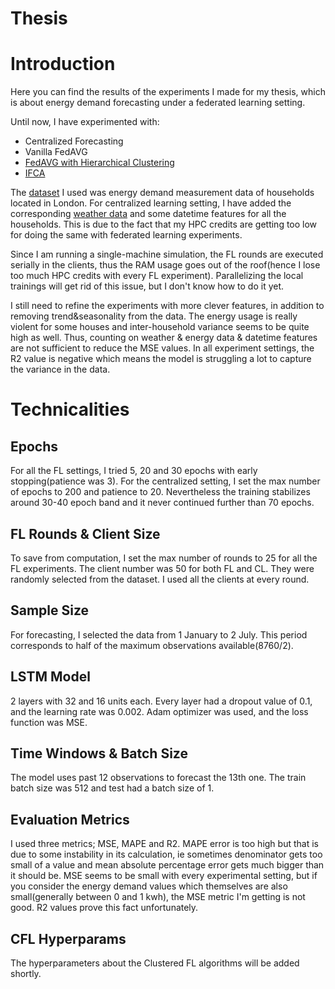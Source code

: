 # Thesis

# Introduction
Here you can find the results of the experiments I made for my thesis, which is about energy demand forecasting under a federated learning setting.

Until now, I have experimented with:

  - Centralized Forecasting
  - Vanilla FedAVG
  - [FedAVG with Hierarchical Clustering](https://arxiv.org/abs/2004.11791)
  - [IFCA](https://arxiv.org/abs/2006.04088)


The [dataset](https://data.london.gov.uk/dataset/smartmeter-energy-use-data-in-london-households) I used was energy demand measurement data of households located in London. For centralized learning setting, I have added the corresponding [weather data](https://www.kaggle.com/datasets/jeanmidev/smart-meters-in-london?select=weather_hourly_darksky.csv) and some datetime features for all the households. This is due to the fact that my HPC credits are getting too low for doing the same with federated learning experiments. 

Since I am running a single-machine simulation, the FL rounds are executed serially in the clients, thus the RAM usage goes out of the roof(hence I lose too much HPC credits with every FL experiment). Parallelizing the local trainings will get rid of this issue, but I don't know how to do it yet.

I still need to refine the experiments with more clever features, in addition to removing trend&seasonality from the data. The energy usage is really violent for some houses and inter-household variance seems to be quite high as well. Thus, counting on weather & energy data & datetime features are not sufficient to reduce the MSE values. In all experiment settings, the R2 value is negative which means the model is struggling a lot to capture the variance in the data.

# Technicalities

## Epochs
For all the FL settings, I tried 5, 20 and 30 epochs with early stopping(patience was 3). 
For the centralized setting, I set the max number of epochs to 200 and patience to 20. Nevertheless the training stabilizes around 30-40 epoch band and it never continued further than 70 epochs.

## FL Rounds & Client Size
To save from computation, I set the max number of rounds to 25 for all the FL experiments. The client number was 50 for both FL and CL. They were randomly selected from the dataset. I used all the clients at every round.

## Sample Size
For forecasting, I selected the data from 1 January to 2 July. This period corresponds to half of the maximum observations available(8760/2).

## LSTM Model
2 layers with 32 and 16 units each. Every layer had a dropout value of 0.1, and the learning rate was 0.002. Adam optimizer was used, and the loss function was MSE.

## Time Windows & Batch Size
The model uses past 12 observations to forecast the 13th one. The train batch size was 512 and test had a batch size of 1.

## Evaluation Metrics
I used three metrics; MSE, MAPE and R2. MAPE error is too high but that is due to some instability in its calculation, ie sometimes denominator gets too small of a value and mean absolute percentage error gets much bigger than it should be. MSE seems to be small with every experimental setting, but if you consider the energy demand values which themselves are also small(generally between 0 and 1 kwh), the MSE metric I'm getting is not good. R2 values prove this fact unfortunately.

## CFL Hyperparams
The hyperparameters about the Clustered FL algorithms will be added shortly. 

